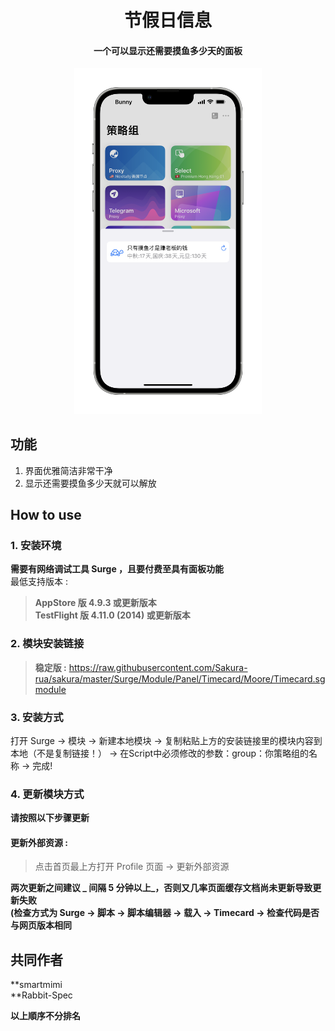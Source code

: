 <h1 align="center">节假日信息</h1>

<h4 align="center">一个可以显示还需要摸鱼多少天的面板 </h4>

<p align="center">
<img src="https://raw.githubusercontent.com/Sakura-rua/sakura/master/Surge/Module/Panel/Timecard/img/Timecard.PNG" width="300"></img>
</p>

## 功能
1. 界面优雅简洁非常干净
2. 显示还需要摸鱼多少天就可以解放

## How to use
### 1. 安装环境
**需要有网络调试工具 Surge ，且要付费至具有面板功能**<br>
最低支持版本 :<br>
>**AppStore 版 4.9.3 或更新版本**<br>
>**TestFlight 版 4.11.0 (2014) 或更新版本**

### 2. 模块安装链接
> **稳定版 :** https://raw.githubusercontent.com/Sakura-rua/sakura/master/Surge/Module/Panel/Timecard/Moore/Timecard.sgmodule<br>

### 3. 安装方式
打开 Surge -> 模块 -> 新建本地模块 -> 复制粘贴上方的安装链接里的模块内容到本地（不是复制链接！） -> 在Script中必须修改的参数：group：你策略组的名称 -> 完成!

### 4. 更新模块方式
**请按照以下步骤更新**<br>
#### 更新外部资源 : 
>点击首页最上方打开 Profile 页面 -> 更新外部资源 <br>

**两次更新之间建议 _ 间隔 5 分钟以上_，否则又几率页面缓存文档尚未更新导致更新失败<br>
(检查方式为 Surge -> 脚本 -> 脚本编辑器 -> 载入 -> Timecard -> 检查代码是否与网页版本相同**

## 共同作者
**smartmimi<br>
**Rabbit-Spec<br>

__以上順序不分排名__
